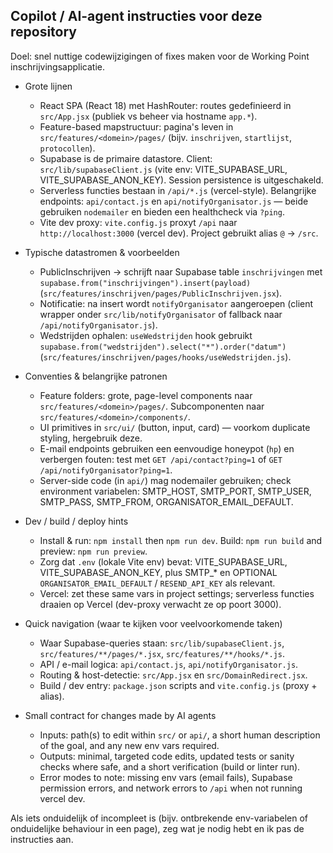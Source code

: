 ## Copilot / AI-agent instructies voor deze repository

Doel: snel nuttige codewijzigingen of fixes maken voor de Working Point inschrijvingsapplicatie.

- Grote lijnen
  - React SPA (React 18) met HashRouter: routes gedefinieerd in `src/App.jsx` (publiek vs beheer via hostname `app.*`).
  - Feature-based mapstructuur: pagina's leven in `src/features/<domein>/pages/` (bijv. `inschrijven`, `startlijst`, `protocollen`).
  - Supabase is de primaire datastore. Client: `src/lib/supabaseClient.js` (vite env: VITE_SUPABASE_URL, VITE_SUPABASE_ANON_KEY). Session persistence is uitgeschakeld.
  - Serverless functies bestaan in `/api/*.js` (vercel-style). Belangrijke endpoints: `api/contact.js` en `api/notifyOrganisator.js` — beide gebruiken `nodemailer` en bieden een healthcheck via `?ping`.
  - Vite dev proxy: `vite.config.js` proxyt `/api` naar `http://localhost:3000` (vercel dev). Project gebruikt alias `@` -> `/src`.

- Typische datastromen & voorbeelden
  - PublicInschrijven -> schrijft naar Supabase table `inschrijvingen` met `supabase.from("inschrijvingen").insert(payload)` (`src/features/inschrijven/pages/PublicInschrijven.jsx`).
  - Notificatie: na insert wordt `notifyOrganisator` aangeroepen (client wrapper onder `src/lib/notifyOrganisator` of fallback naar `/api/notifyOrganisator.js`).
  - Wedstrijden ophalen: `useWedstrijden` hook gebruikt `supabase.from("wedstrijden").select("*").order("datum")` (`src/features/inschrijven/pages/hooks/useWedstrijden.js`).

- Conventies & belangrijke patronen
  - Feature folders: grote, page-level components naar `src/features/<domein>/pages/`. Subcomponenten naar `src/features/<domein>/components/`.
  - UI primitives in `src/ui/` (button, input, card) — voorkom duplicate styling, hergebruik deze.
  - E-mail endpoints gebruiken een eenvoudige honeypot (`hp`) en verbergen fouten: test met `GET /api/contact?ping=1` of `GET /api/notifyOrganisator?ping=1`.
  - Server-side code (in `api/`) mag nodemailer gebruiken; check environment variabelen: SMTP_HOST, SMTP_PORT, SMTP_USER, SMTP_PASS, SMTP_FROM, ORGANISATOR_EMAIL_DEFAULT.

- Dev / build / deploy hints
  - Install & run: `npm install` then `npm run dev`. Build: `npm run build` and preview: `npm run preview`.
  - Zorg dat `.env` (lokale Vite env) bevat: VITE_SUPABASE_URL, VITE_SUPABASE_ANON_KEY, plus SMTP_* en OPTIONAL `ORGANISATOR_EMAIL_DEFAULT` / `RESEND_API_KEY` als relevant.
  - Vercel: zet these same vars in project settings; serverless functies draaien op Vercel (dev-proxy verwacht ze op poort 3000).

- Quick navigation (waar te kijken voor veelvoorkomende taken)
  - Waar Supabase-queries staan: `src/lib/supabaseClient.js`, `src/features/**/pages/*.jsx`, `src/features/**/hooks/*.js`.
  - API / e-mail logica: `api/contact.js`, `api/notifyOrganisator.js`.
  - Routing & host-detectie: `src/App.jsx` en `src/DomainRedirect.jsx`.
  - Build / dev entry: `package.json` scripts and `vite.config.js` (proxy + alias).

- Small contract for changes made by AI agents
  - Inputs: path(s) to edit within `src/` or `api/`, a short human description of the goal, and any new env vars required.
  - Outputs: minimal, targeted code edits, updated tests or sanity checks where safe, and a short verification (build or linter run).
  - Error modes to note: missing env vars (email fails), Supabase permission errors, and network errors to `/api` when not running vercel dev.

Als iets onduidelijk of incompleet is (bijv. ontbrekende env-variabelen of onduidelijke behaviour in een page), zeg wat je nodig hebt en ik pas de instructies aan.
